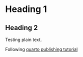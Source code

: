 # Heading 1
## Heading 2
Testing plain text.

Following [quarto publishing tutorial](https://quarto.org/docs/publishing/github-pages.html#publish-command)
